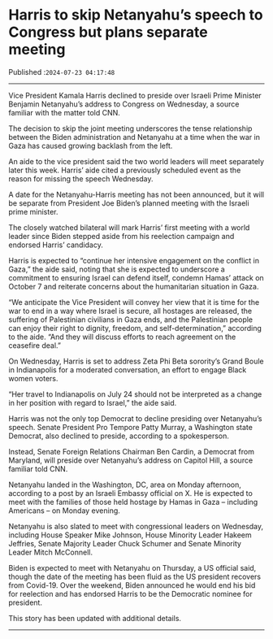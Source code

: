 # Harris to skip Netanyahu’s speech to Congress but plans separate meeting

Published :`2024-07-23 04:17:48`

---

Vice President Kamala Harris declined to preside over Israeli Prime Minister Benjamin Netanyahu’s address to Congress on Wednesday, a source familiar with the matter told CNN.

The decision to skip the joint meeting underscores the tense relationship between the Biden administration and Netanyahu at a time when the war in Gaza has caused growing backlash from the left.

An aide to the vice president said the two world leaders will meet separately later this week. Harris’ aide cited a previously scheduled event as the reason for missing the speech Wednesday.

A date for the Netanyahu-Harris meeting has not been announced, but it will be separate from President Joe Biden’s planned meeting with the Israeli prime minister.

The closely watched bilateral will mark Harris’ first meeting with a world leader since Biden stepped aside from his reelection campaign and endorsed Harris’ candidacy.

Harris is expected to “continue her intensive engagement on the conflict in Gaza,” the aide said, noting that she is expected to underscore a commitment to ensuring Israel can defend itself, condemn Hamas’ attack on October 7 and reiterate concerns about the humanitarian situation in Gaza.

“We anticipate the Vice President will convey her view that it is time for the war to end in a way where Israel is secure, all hostages are released, the suffering of Palestinian civilians in Gaza ends, and the Palestinian people can enjoy their right to dignity, freedom, and self-determination,” according to the aide. “And they will discuss efforts to reach agreement on the ceasefire deal.”

On Wednesday, Harris is set to address Zeta Phi Beta sorority’s Grand Boule in Indianapolis for a moderated conversation, an effort to engage Black women voters.

“Her travel to Indianapolis on July 24 should not be interpreted as a change in her position with regard to Israel,” the aide said.

Harris was not the only top Democrat to decline presiding over Netanyahu’s speech. Senate President Pro Tempore Patty Murray, a Washington state Democrat, also declined to preside, according to a spokesperson.

Instead, Senate Foreign Relations Chairman Ben Cardin, a Democrat from Maryland, will preside over Netanyahu’s address on Capitol Hill, a source familiar told CNN.

Netanyahu landed in the Washington, DC, area on Monday afternoon, according to a post by an Israeli Embassy official on X. He is expected to meet with the families of those held hostage by Hamas in Gaza – including Americans – on Monday evening.

Netanyahu is also slated to meet with congressional leaders on Wednesday, including House Speaker Mike Johnson, House Minority Leader Hakeem Jeffries, Senate Majority Leader Chuck Schumer and Senate Minority Leader Mitch McConnell.

Biden is expected to meet with Netanyahu on Thursday, a US official said, though the date of the meeting has been fluid as the US president recovers from Covid-19. Over the weekend, Biden announced he would end his bid for reelection and has endorsed Harris to be the Democratic nominee for president.

This story has been updated with additional details.

---

